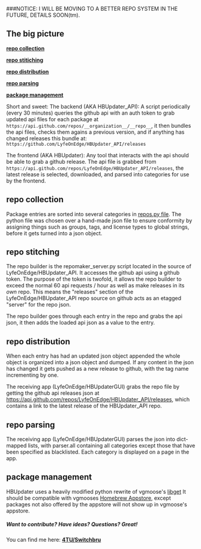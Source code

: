 ###NOTICE: I WILL BE MOVING TO A BETTER REPO SYSTEM IN THE FUTURE, DETAILS SOON(tm).

## The big picture
[**repo collection**](#repo-collection)

[**repo stitiching**](#repo-stitching)

[**repo distribution**](#repo-distribution)
  
[**repo parsing**](#repo-parsing)
  
[**package management**](#package-management)

Short and sweet:
The backend (AKA HBUpdater_API):
A script periodically (every 30 minutes) queries the github api with an auth token to grab updated api files for each package at `https://api.github.com/repos/__organization__/__repo__`, it then bundles the api files, checks them agains a previous version, and if anything has changed releases this bundle at: `https://github.com/LyfeOnEdge/HBUpdater_API/releases`

The frontend (AKA HBUpdater):
Any tool that interacts with the api should be able to grab a github release. The api file is grabbed from `https://api.github.com/repos/LyfeOnEdge/HBUpdater_API/releases`, the latest release is selected, downloaded, and parsed into categories for use by the frontend.

## repo collection
  Package entries are sorted into several categories in [repos.py file](https://github.com/LyfeOnEdge/HBUpdater_API/blob/master/repos.py). The python file was chosen over a hand-made json file to ensure conformity by assigning things such as groups, tags, and license types to global strings, before it gets turned into a json object.

## repo stitching
  The repo builder is the repomaker_server.py script located in the source of LyfeOnEdge/HBUpdater_API. It accesses the github api using a github token. The purpose of the token is twofold, it allows the repo builder to exceed the normal 60 api requests / hour as well as make releases in its *own* repo. This means the "releases" section of the LyfeOnEdge/HBUpdater_API repo source on github acts as an etagged "server" for the repo json.

  The repo builder goes through each entry in the repo and grabs the api json, it then adds the loaded api json as a value to the entry.

## repo distribution
  When each entry has had an updated json object appended the whole object is organized into a json object and dumped. If any content in the json has changed it gets pushed as a new release to github, with the tag name incrementing by one.

  The receiving app (LyfeOnEdge/HBUpdaterGUI) grabs the repo file by getting the github api releases json at https://api.github.com/repos/LyfeOnEdge/HBUpdater_API/releases, which contains a link to the latest release of the HBUpdater_API repo.

## repo parsing
  The receiving app (LyfeOnEdge/HBUpdaterGUI) parses the json into dict-mapped lists, with parser.all containing all categories except those that have been specified as blacklisted. Each category is displayed on a page in the app.

## package management
  HBUpdater uses a heavily modified python rewrite of vgmoose's [libget](https://github.com/vgmoose/libget)
  It should be compatible with vgmooses [Homebrew Appstore](https://github.com/vgmoose/hb-appstore), except packages not also offered by the appstore will not show up in vgmoose's appstore.

##### Want to contribute? Have ideas? Questions? Great!
You can find me here: 
**[4TU/Switchbru](https://discord.gg/uAfu6yM)**


